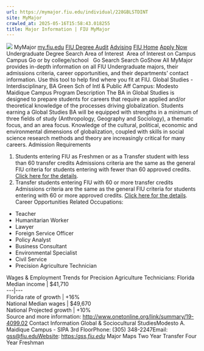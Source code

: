 ```yaml
---
url: https://mymajor.fiu.edu/individual/228GBLSTDINT
site: MyMajor
crawled_at: 2025-05-16T15:58:43.018255
title: Major Information | FIU MyMajor
---
```


![](https://mymajor.fiu.edu/assets/logo-T4VPR2BI.png)
MyMajor
[my.fiu.edu](https://my.fiu.edu/)
[FIU Degree Audit](https://dasa.fiu.edu/all-departments/advising/panther-success-hub/panther-degree-audit/)
[Advising](https://advising.fiu.edu)
[FIU Home](https://www.fiu.edu/)
[Apply Now](https://admissions.fiu.edu/)
Undergraduate Degree Search
Area of Interest
​
Area of Interest
on
Campus
​
Campus
Go
or by college/school
​
​
Go
Search
Search
GoShow All
MyMajor provides in-depth information on all FIU Undergraduate majors, their admissions criteria, career opportunities, and their departments' contact information. Use this tool to help find where you fit at FIU.
Global Studies - Interdisciplinary,
BA
Green Sch of Intl & Public Aff
Campus:
Modesto Maidique Campus
Program Description
The BA in Global Studies is designed to prepare students for careers that require an applied and/or theoretical knowledge of the processes driving globalization. Students earning a Global Studies BA will be equipped with strengths in a minimum of three fields of study (Anthropology, Geography and Sociology), a thematic focus, and an area focus. Knowledge of the cultural, political, economic and environmental dimensions of globalization, coupled with skills in social science research methods and theory are increasingly critical for many careers.
Admission Requirements
1. Students entering FIU as Freshmen or as a Transfer student with less than 60 transfer credits
Admissions criteria are the same as the general FIU criteria for students entering with fewer than 60 approved credits. [Click here for the details](http://admissions.fiu.edu/apply/freshman/).
2. Transfer students entering FIU with 60 or more transfer credits
Admissions criteria are the same as the general FIU criteria for students entering with 60 or more approved credits. [Click here for the details](http://admissions.fiu.edu/apply/transfer/).
Career Opportunities
Related Occupations:
  * Teacher
  * Humanitarian Worker
  * Lawyer
  * Foreign Service Officer
  * Policy Analyst
  * Business Consultant
  * Environmental Specialist
  * Civil Service
  * Precision Agriculture Technician


Wages & Employment Trends for Precision Agriculture Technicians:
Florida Median income | $41,710  
---|---  
Florida rate of growth | +16%  
National Median wages | $49,670  
National Projected growth | +10%  
Source and more information: <http://www.onetonline.org/link/summary/19-4099.02>
Contact Information
Global & Sociocultural StudiesModesto A. Maidique Campus - SIPA 3rd FloorPhone: (305) 348-2247Email: gss@fiu.eduWebsite: [https:/_gss.fiu.edu_](https://gss.fiu.edu/)
Major Maps
Two Year Transfer
Four Year Freshman
